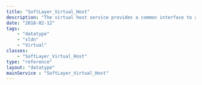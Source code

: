 ```yaml
---
title: "SoftLayer_Virtual_Host"
description: "The virtual host service provides a common interface to any virtualization platform supported by SoftLayer. Interaction with various third party APIs is not needed when implementing this service to administer your hosts. "
date: "2018-02-12"
tags:
    - "datatype"
    - "sldn"
    - "Virtual"
classes:
    - "SoftLayer_Virtual_Host"
type: "reference"
layout: "datatype"
mainService : "SoftLayer_Virtual_Host"
---
```

